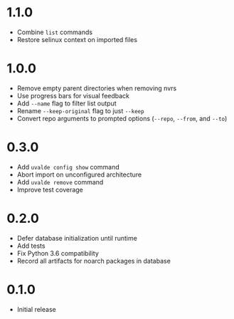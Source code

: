 # 1.1.0

* Combine `list` commands
* Restore selinux context on imported files

# 1.0.0

* Remove empty parent directories when removing nvrs
* Use progress bars for visual feedback
* Add `--name` flag to filter list output
* Rename `--keep-original` flag to just `--keep`
* Convert repo arguments to prompted options (`--repo`, `--from`, and `--to`)

# 0.3.0

* Add `uvalde config show` command
* Abort import on unconfigured architecture
* Add `uvalde remove` command
* Improve test coverage

# 0.2.0

* Defer database initialization until runtime
* Add tests
* Fix Python 3.6 compatibility
* Record all artifacts for noarch packages in database

# 0.1.0

* Initial release
